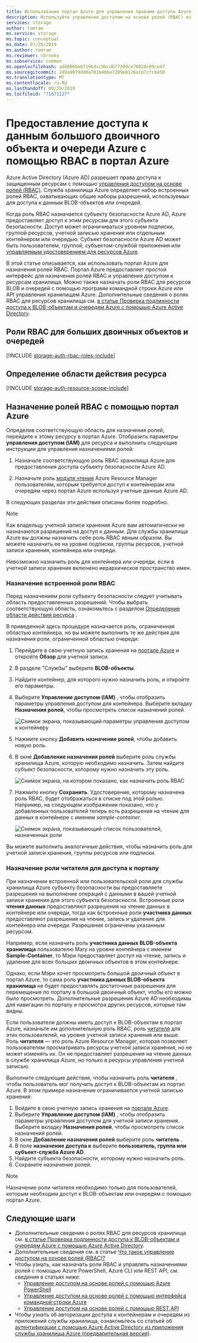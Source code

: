 ```yaml
---
title: Использование портал Azure для управления правами доступа Azure AD к данным BLOB-объектов и очередей с помощью RBAC в службе хранилища Azure | Документация Майкрософт
description: Используйте управление доступом на основе ролей (RBAC) из портал Azure, чтобы назначить доступ к контейнерам и очередям субъектам безопасности. Служба хранилища Azure поддерживает встроенные и настраиваемые роли RBAC для проверки подлинности с помощью Azure AD.
services: storage
author: tamram
ms.service: storage
ms.topic: conceptual
ms.date: 07/25/2019
ms.author: tamram
ms.reviewer: cbrooks
ms.subservice: common
ms.openlocfilehash: ad88066ebf19bdcc9bcdb77309ce76828c09ce47
ms.sourcegitcommit: 2d9a9079dd0a701b4bbe7289e8126a167cfcb450
ms.translationtype: MT
ms.contentlocale: ru-RU
ms.lasthandoff: 09/29/2019
ms.locfileid: "71671127"
---
```

# <a name="grant-access-to-azure-blob-and-queue-data-with-rbac-in-the-azure-portal"></a>Предоставление доступа к данным большого двоичного объекта и очереди Azure с помощью RBAC в портал Azure

Azure Active Directory (Azure AD) разрешает права доступа к защищенным ресурсам с помощью [управления доступом на основе ролей (RBAC)](../../role-based-access-control/overview.md). Служба хранилища Azure определяет набор встроенных ролей RBAC, охватывающих общие наборы разрешений, используемых для доступа к данным BLOB-объектов или очередей. 

Когда роль RBAC назначается субъекту безопасности Azure AD, Azure предоставляет доступ к этим ресурсам для этого субъекта безопасности. Доступ может ограничиваться уровнем подписки, группой ресурсов, учетной записью хранения или отдельным контейнером или очередью. Субъект безопасности Azure AD может быть пользователем, группой, субъектом-службой приложения или [управляемым удостоверением для ресурсов Azure](../../active-directory/managed-identities-azure-resources/overview.md).

В этой статье описывается, как использовать портал Azure для назначения ролей RBAC. Портал Azure предоставляет простой интерфейс для назначения ролей RBAC и управления доступом к ресурсам хранилища. Можно также назначать роли RBAC для ресурсов BLOB и очередей с помощью программ командной строки Azure или API управления хранилищем Azure. Дополнительные сведения о ролях RBAC для ресурсов хранилища см. [в статье Проверка подлинности доступа к BLOB-объектам и очередям Azure с помощью Azure Active Directory](storage-auth-aad.md). 

## <a name="rbac-roles-for-blobs-and-queues"></a>Роли RBAC для больших двоичных объектов и очередей

[!INCLUDE [storage-auth-rbac-roles-include](../../../includes/storage-auth-rbac-roles-include.md)]

## <a name="determine-resource-scope"></a>Определение области действия ресурса 

[!INCLUDE [storage-auth-resource-scope-include](../../../includes/storage-auth-resource-scope-include.md)]

## <a name="assign-rbac-roles-using-the-azure-portal"></a>Назначение ролей RBAC с помощью портал Azure

Определив соответствующую область для назначения ролей, перейдите к этому ресурсу в портал Azure. Отобразить параметры **управления доступом (IAM)** для ресурса и выполнить следующие инструкции для управления назначениями ролей:

1. Назначьте соответствующую роль RBAC хранилища Azure для предоставления доступа субъекту безопасности Azure AD.

1. Назначьте роль [модуля чтения](../../role-based-access-control/built-in-roles.md#reader) Azure Resource Manager пользователям, которым требуется доступ к контейнерам или очередям через портал Azure используя учетные данные Azure AD. 

В следующих разделах эти действия описаны более подробно.

> [!NOTE]
> Как владельцу учетной записи хранения Azure вам автоматически не назначаются разрешения на доступ к данным. Для службы хранилища Azure вы должны назначить себе роль RBAC явным образом. Вы можете назначить ее на уровне подписки, группы ресурсов, учетной записи хранения, контейнера или очереди.
> 
> Невозможно назначить роль для контейнера или очереди, если в учетной записи хранения включено иерархическое пространство имен.

### <a name="assign-a-built-in-rbac-role"></a>Назначение встроенной роли RBAC

Перед назначением роли субъекту безопасности следует учитывать область предоставленных разрешений. Чтобы выбрать соответствующую область, ознакомьтесь с разделом [Определение области действия ресурса](#determine-resource-scope) .

В приведенной здесь процедуре назначается роль, ограниченная областью контейнера, но вы можете выполнить те же действия для назначения роли, ограниченной областью очереди: 

1. Перейдите в свою учетную запись хранения на [портале Azure](https://portal.azure.com) и откройте **Обзор** для учетной записи.
1. В разделе "Службы" выберите **BLOB-объекты**. 
1. Найдите контейнер, для которого нужно назначить роль, и откройте его параметры. 
1. Выберите **Управление доступом (IAM)** , чтобы отобразить параметры управления доступом для контейнера. Выберите вкладку **Назначения ролей**, чтобы просмотреть список назначений ролей.

    ![Снимок экрана, показывающий параметры управления доступом к контейнеру](media/storage-auth-aad-rbac-portal/portal-access-control-container.png)

1. Нажмите кнопку **Добавить назначение ролей**, чтобы добавить новую роль.
1. В окне **Добавление назначения ролей** выберите роль службы хранилища Azure, которую необходимо назначить. Затем найдите субъект безопасности, которому нужно назначить эту роль.

    ![Снимок экрана, на котором показано, как назначить роль RBAC](media/storage-auth-aad-rbac-portal/add-rbac-role.png)

1. Нажмите кнопку **Сохранить**. Удостоверение, которому назначена роль RBAC, будет отображаться в списке под этой ролью. Например, на следующем изображении показано, что у добавленных пользователей теперь есть разрешения на чтение для данных в контейнере с именем *sample-container*.

    ![Снимок экрана, показывающий список пользователей, назначенных роли](media/storage-auth-aad-rbac-portal/container-scoped-role.png)

Вы можете выполнить аналогичные действия, чтобы назначить роль для учетной записи хранения, группы ресурсов или подписки.

### <a name="assign-the-reader-role-for-portal-access"></a>Назначение роли читателя для доступа к порталу

При назначении встроенной или пользовательской роли для службы хранилища Azure субъекту безопасности вы предоставляете разрешения на выполнение операций с данными в вашей учетной записи хранения для этого субъекта безопасности. Встроенные роли **чтения данных** предоставляют разрешения на чтение данных в контейнере или очереди, тогда как встроенные роли **участника данных** предоставляют разрешения на чтение, запись и удаление для контейнера или очереди. Разрешения ограничены указанным ресурсом.  

Например, если назначить роль **участника данных BLOB-объекта хранилища** пользователю Mary на уровне контейнера с именем **Sample-Container**, то Мэри предоставляет доступ на чтение, запись и удаление для всех больших двоичных объектов в этом контейнере.

Однако, если Мэри хочет просмотреть большой двоичный объект в портал Azure, то сама роль **участника данных BLOB-объекта хранилища** не будет предоставлять достаточные разрешения для перемещения по порталу в большой двоичный объект, чтобы его можно было просмотреть. Дополнительные разрешения Azure AD необходимы для навигации по порталу и просмотра других ресурсов, которые там видны.

Если пользователи должны иметь доступ к BLOB-объектам в портал Azure, назначьте им дополнительную роль RBAC, роль [читателя](../../role-based-access-control/built-in-roles.md#reader) для этих пользователей, на уровне учетной записи хранения или выше. Роль **читателя** — это роль Azure Resource Manager, которая позволяет пользователям просматривать ресурсы учетной записи хранения, но не может изменять их. Он не предоставляет разрешения на чтение данных в службе хранилища Azure, но только в ресурсы управления учетной записью.

Выполните следующие действия, чтобы назначить роль **читателя** , чтобы пользователь мог получить доступ к BLOB-объектам из портал Azure. В этом примере назначение ограничивается учетной записью хранения:

1. Войдите в свою учетную запись хранения на [портале Azure](https://portal.azure.com).
1. Выберите **Управление доступом (IAM)** , чтобы отобразить параметры управления доступом для учетной записи хранения. Выберите вкладку **Назначения ролей**, чтобы просмотреть список назначений ролей.
1. В окне **Добавление назначения ролей** выберите роль **читатель** . 
1. В поле **назначение доступа к** выберите **пользователь, группа или субъект-служба Azure AD**.
1. Найдите субъекта безопасности, которому нужно назначить роль.
1. Сохраните назначение ролей.

> [!NOTE]
> Назначение роли читателя необходимо только для пользователей, которым необходим доступ к BLOB-объектам или очередям с помощью портал Azure. 

## <a name="next-steps"></a>Следующие шаги

- Дополнительные сведения о ролях RBAC для ресурсов хранилища см. [в статье Проверка подлинности доступа к BLOB-объектам и очередям Azure с помощью Azure Active Directory](storage-auth-aad.md). 
- Дополнительные сведения см. в статье [Что такое управление доступом на основе ролей (RBAC)?](../../role-based-access-control/overview.md)
- Чтобы узнать, как назначать роли RBAC и управлять назначениями ролей с помощью Azure PowerShell, Azure CLI или REST API, см. сведения в статьях ниже:
    - [Управление доступом на основе ролей с помощью Azure PowerShell](../../role-based-access-control/role-assignments-powershell.md)
    - [Управление доступом на основе ролей с помощью интерфейса командной строки Azure](../../role-based-access-control/role-assignments-cli.md)
    - [Управление доступом на основе ролей с помощью REST API](../../role-based-access-control/role-assignments-rest.md)
- Чтобы узнать об авторизации доступа к контейнерам и очередям из приложений службы хранилища, ознакомьтесь со статьей об [аутентификации с помощью Azure Active Directory из приложения службы хранилища Azure (предварительная версия)](storage-auth-aad-app.md).
